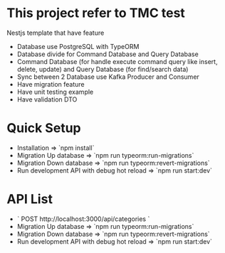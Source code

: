 # This project refer to TMC test
Nestjs template that have feature<br>
<ul>
    <li>Database use PostgreSQL with TypeORM</li>
    <li>Database divide for Command Database and Query Database</li>
    <li>Command Database (for handle execute command query like insert, delete, update) and Query Database (for find/search data)</li>
    <li>Sync between 2 Database use Kafka Producer and Consumer </li>
    <li>Have migration feature</li>
    <li>Have unit testing example</li>
    <li>Have validation DTO</li>
</ul>

# Quick Setup
<ul>
    <li>Installation => `npm install`</li>
    <li>Migration Up database => `npm run typeorm:run-migrations`</li>
    <li>Migration Down database => `npm run typeorm:revert-migrations`</li>
    <li>Run development API with debug hot reload => `npm run start:dev`</li>
</ul>

# API List
<ul>
    <li>`
        POST http://localhost:3000/api/categories
    `</li>
    <li>Migration Up database => `npm run typeorm:run-migrations`</li>
    <li>Migration Down database => `npm run typeorm:revert-migrations`</li>
    <li>Run development API with debug hot reload => `npm run start:dev`</li>
</ul>